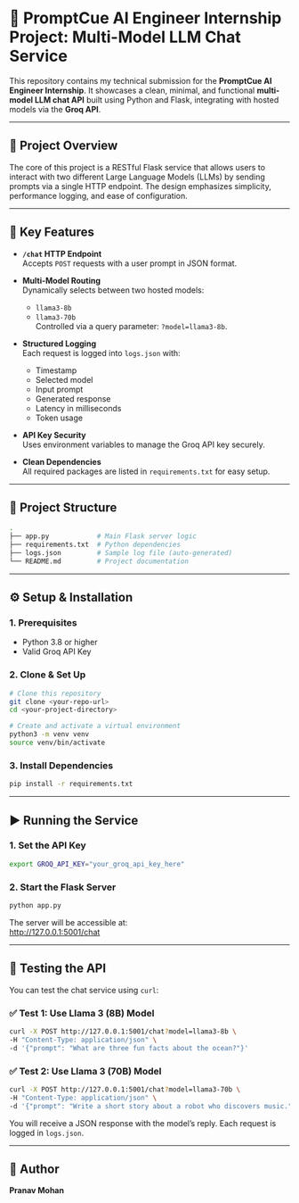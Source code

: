 # 🚀 PromptCue AI Engineer Internship Project: Multi-Model LLM Chat Service

This repository contains my technical submission for the **PromptCue AI Engineer Internship**. It showcases a clean, minimal, and functional **multi-model LLM chat API** built using Python and Flask, integrating with hosted models via the **Groq API**.

---

## 📌 Project Overview

The core of this project is a RESTful Flask service that allows users to interact with two different Large Language Models (LLMs) by sending prompts via a single HTTP endpoint. The design emphasizes simplicity, performance logging, and ease of configuration.

---

## 🔧 Key Features

- **`/chat` HTTP Endpoint**  
  Accepts `POST` requests with a user prompt in JSON format.

- **Multi-Model Routing**  
  Dynamically selects between two hosted models:  
  - `llama3-8b`  
  - `llama3-70b`  
  Controlled via a query parameter: `?model=llama3-8b`.

- **Structured Logging**  
  Each request is logged into `logs.json` with:
  - Timestamp  
  - Selected model  
  - Input prompt  
  - Generated response  
  - Latency in milliseconds  
  - Token usage

- **API Key Security**  
  Uses environment variables to manage the Groq API key securely.

- **Clean Dependencies**  
  All required packages are listed in `requirements.txt` for easy setup.

---

## 📁 Project Structure

```bash
.
├── app.py            # Main Flask server logic
├── requirements.txt  # Python dependencies
├── logs.json         # Sample log file (auto-generated)
└── README.md         # Project documentation
```

---

## ⚙️ Setup & Installation

### 1. Prerequisites

- Python 3.8 or higher  
- Valid Groq API Key

### 2. Clone & Set Up

```bash
# Clone this repository
git clone <your-repo-url>
cd <your-project-directory>

# Create and activate a virtual environment
python3 -m venv venv
source venv/bin/activate
```

### 3. Install Dependencies

```bash
pip install -r requirements.txt
```

---

## ▶️ Running the Service

### 1. Set the API Key

```bash
export GROQ_API_KEY="your_groq_api_key_here"
```

### 2. Start the Flask Server

```bash
python app.py
```

The server will be accessible at:  
http://127.0.0.1:5001/chat

---

## 🧪 Testing the API

You can test the chat service using `curl`:

### ✅ Test 1: Use Llama 3 (8B) Model

```bash
curl -X POST http://127.0.0.1:5001/chat?model=llama3-8b \
-H "Content-Type: application/json" \
-d '{"prompt": "What are three fun facts about the ocean?"}'
```

### ✅ Test 2: Use Llama 3 (70B) Model

```bash
curl -X POST http://127.0.0.1:5001/chat?model=llama3-70b \
-H "Content-Type: application/json" \
-d '{"prompt": "Write a short story about a robot who discovers music."}'
```

You will receive a JSON response with the model’s reply. Each request is logged in `logs.json`.

---

## 💬 Author

**Pranav Mohan**  
